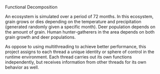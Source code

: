 Functional Decomposition

An ecosystem is simulated over a period of 72 months. In this ecosystem, grain grows or dies depending on the temperature and precipitation (generated randomly given a specific month). Deer population depends on the amount of grain. Human hunter-gatherers in the area depends on both grain growth and deer populations.

As oppose to using multithreading to achieve better performance, this project assigns to each thread a unique identity or sphere of control in the runtime environment. Each thread carries out its own functions independently, but receives information from other threads for its own behavior as well.
